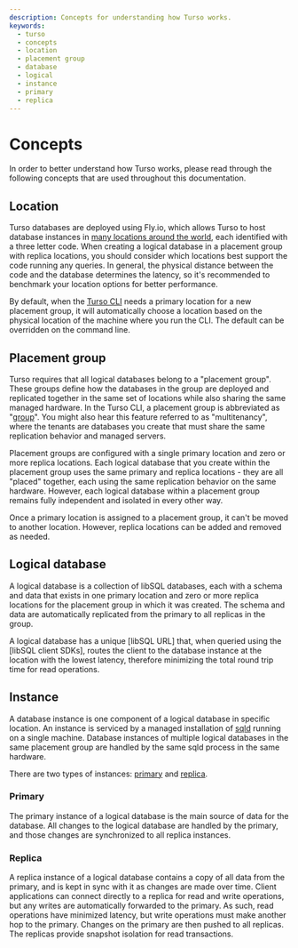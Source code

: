```yaml
---
description: Concepts for understanding how Turso works.
keywords:
  - turso
  - concepts
  - location
  - placement group
  - database
  - logical
  - instance
  - primary
  - replica
---
```


# Concepts

In order to better understand how Turso works, please read through the following
concepts that are used throughout this documentation.

## Location

Turso databases are deployed using Fly.io, which allows Turso to host database
instances in [many locations around the world], each identified with a three
letter code. When creating a logical database in a placement group with replica
locations, you should consider which locations best support the code running any
queries. In general, the physical distance between the code and the database
determines the latency, so it's recommended to benchmark your location options
for better performance.

By default, when the [Turso CLI] needs a primary location for a new placement
group, it will automatically choose a location based on the physical location of
the machine where you run the CLI. The default can be overridden on the command
line.

## Placement group

Turso requires that all logical databases belong to a "placement group". These
groups define how the databases in the group are deployed and replicated
together in the same set of locations while also sharing the same managed
hardware. In the Turso CLI, a placement group is abbreviated as "[group]". You
might also hear this feature referred to as "multitenancy", where the tenants
are databases you create that must share the same replication behavior and
managed servers.

Placement groups are configured with a single primary location and zero or more
replica locations. Each logical database that you create within the placement
group uses the same primary and replica locations - they are all "placed"
together, each using the same replication behavior on the same hardware.
However, each logical database within a placement group remains fully
independent and isolated in every other way.

Once a primary location is assigned to a placement group, it can't be moved to
another location. However, replica locations can be added and removed as needed.

## Logical database

A logical database is a collection of libSQL databases, each with a schema and
data that exists in one primary location and zero or more replica locations for
the placement group in which it was created. The schema and data are
automatically replicated from the primary to all replicas in the group.

A logical database has a unique [libSQL URL] that, when queried using the
[libSQL client SDKs], routes the client to the database instance at the location
with the lowest latency, therefore minimizing the total round trip time for read
operations.

<!-- TODO: diagram of a logical database with a primary and replicas -->

## Instance

A database instance is one component of a logical database in specific location.
An instance is serviced by a managed installation of [sqld] running on a single
machine. Database instances of multiple logical databases in the same placement
group are handled by the same sqld process in the same hardware.

There are two types of instances: [primary](#primary) and [replica](#replica).

### Primary

The primary instance of a logical database is the main source of data for the
database. All changes to the logical database are handled by the primary, and
those changes are synchronized to all replica instances.

### Replica

A replica instance of a logical database contains a copy of all data from the
primary, and is kept in sync with it as changes are made over time. Client
applications can connect directly to a replica for read and write operations,
but any writes are automatically forwarded to the primary. As such, read
operations have minimized latency, but write operations must make another hop to
the primary. Changes on the primary are then pushed to all replicas. The
replicas provide snapshot isolation for read transactions.


[many locations around the world]: https://fly.io/docs/reference/regions/
[Turso CLI]: /reference/turso-cli
[sqld]: https://github.com/libsql/sqld#readme
[group]: /reference/turso-cli#manage-placement-groups-and-logical-databases
